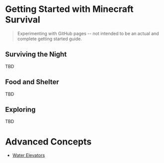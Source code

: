 # Getting Started with Minecraft Survival

> Experimenting with GitHub pages -- not intended to be an actual and complete getting started guide.

## Surviving the Night

TBD

## Food and Shelter

TBD

## Exploring

TBD

# Advanced Concepts

- [Water Elevators](Concepts/water-elevators.md)



